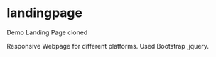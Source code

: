 # landingpage
Demo Landing Page cloned

Responsive Webpage for different  platforms.
Used Bootstrap ,jquery.
